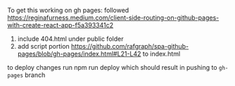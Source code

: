 To get this working on gh pages: followed https://reginafurness.medium.com/client-side-routing-on-github-pages-with-create-react-app-f5a393341c2

1. include 404.html under public folder
2. add script portion https://github.com/rafgraph/spa-github-pages/blob/gh-pages/index.html#L21-L42 to index.html

to deploy changes run npm run deploy which should result in pushing to `gh-pages` branch
